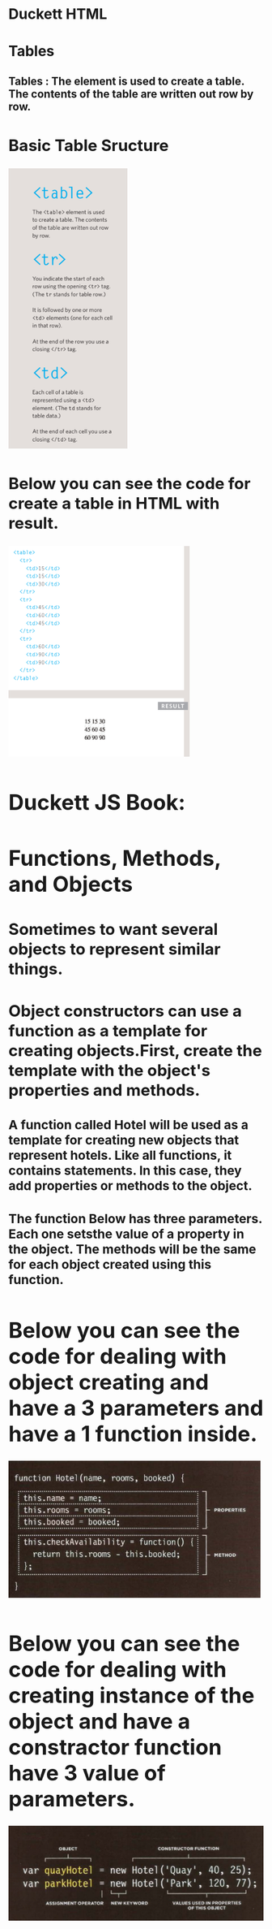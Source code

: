 
# Duckett HTML 
# Tables

## Tables : The <table> element is used to create a table. The contents of the table are written out row by row.

## Basic Table Sructure

![table image](tt.png)

## Below you can see the code for create a  table in HTML with result.


![table image](Table.png)


# Duckett JS Book:

# Functions, Methods, and Objects

## Sometimes to want several objects to represent similar things.

## Object constructors can use a function as a template for creating objects.First, create the template with the object's properties and methods.
### A function called Hotel will be used as a template for creating new objects that represent hotels. Like all functions, it contains statements. In this case, they add properties or methods to the object.



### The function  Below has three parameters. Each one setsthe value of a property in the object. The methods will be the same for each object created using this function.


# Below you can see the code for dealing with object creating and have a 3 parameters and have a 1 function inside.

![obj image](obj1.png)


# Below you can see the code for dealing with  creating instance of the object  and have a constractor function have 3 value of parameters.

![obj2 image](obj2.png)